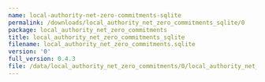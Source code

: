 ```yaml
---
name: local-authority-net-zero-commitments-sqlite
permalink: /downloads/local_authority_net_zero_commitments_sqlite/0
package: local_authority_net_zero_commitments
title: local_authority_net_zero_commitments_sqlite
filename: local_authority_net_zero_commitments.sqlite
version: '0'
full_version: 0.4.3
file: /data/local_authority_net_zero_commitments/0/local_authority_net_zero_commitments.sqlite
---
```

